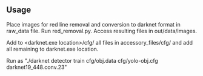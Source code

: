 ## Usage

Place images for red line removal and conversion to darknet format in raw_data file. Run red_removal.py. Access resulting files in out/data/images.

Add to <darknet.exe location>/cfg/ all files in accessory_files/cfg/ and add all remaining to darknet.exe location.

Run as "./darknet detector train cfg/obj.data cfg/yolo-obj.cfg darknet19_448.conv.23"